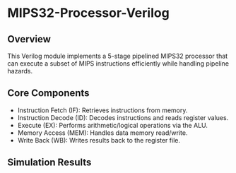 # MIPS32-Processor-Verilog

## Overview
This Verilog module implements a 5-stage pipelined MIPS32 processor that can execute a subset of MIPS instructions efficiently while handling pipeline hazards.

##  Core Components
- Instruction Fetch (IF): Retrieves instructions from memory.
- Instruction Decode (ID): Decodes instructions and reads register values.
- Execute (EX): Performs arithmetic/logical operations via the ALU.
- Memory Access (MEM): Handles data memory read/write.
- Write Back (WB): Writes results back to the register file.

## Simulation Results
